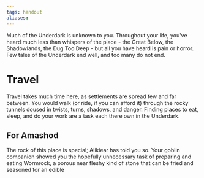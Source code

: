 ```yaml
---
tags: handout
aliases:
---
```


Much of the Underdark is unknown to you. Throughout your life, you've heard much less than whispers of the place - the Great Below, the Shadowlands, the Dug Too Deep - but all you have heard is pain or horror. Few tales of the Underdark end well, and too many do not end.

# Travel
Travel takes much time here, as settlements are spread few and far between. You would walk (or ride, if you can afford it) through the rocky tunnels doused in twists, turns, shadows, and danger. Finding places to eat, sleep, and do your work are a task each there own in the Underdark.

## For Amashod
The rock of this place is special; Alikiear has told you so. Your goblin companion showed you the hopefully unnecessary task of preparing and eating Wormrock, a porous near fleshy kind of stone that can be fried and seasoned for an edible 